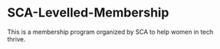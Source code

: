 # SCA-Levelled-Membership
This is a membership program organized by SCA to help women in tech thrive.
